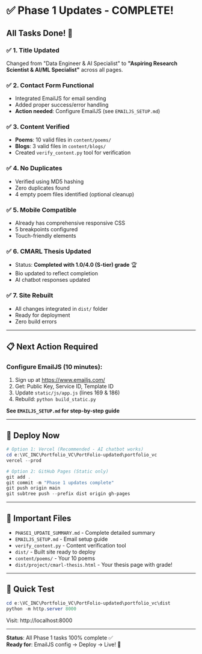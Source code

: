 # ✅ Phase 1 Updates - COMPLETE!

## All Tasks Done! 🎉

### ✅ 1. Title Updated
Changed from "Data Engineer & AI Specialist" to **"Aspiring Research Scientist & AI/ML Specialist"** across all pages.

### ✅ 2. Contact Form Functional
- Integrated EmailJS for email sending
- Added proper success/error handling
- **Action needed**: Configure EmailJS (see `EMAILJS_SETUP.md`)

### ✅ 3. Content Verified
- **Poems**: 10 valid files in `content/poems/`
- **Blogs**: 3 valid files in `content/blogs/`
- Created `verify_content.py` tool for verification

### ✅ 4. No Duplicates
- Verified using MD5 hashing
- Zero duplicates found
- 4 empty poem files identified (optional cleanup)

### ✅ 5. Mobile Compatible
- Already has comprehensive responsive CSS
- 5 breakpoints configured
- Touch-friendly elements

### ✅ 6. CMARL Thesis Updated
- Status: **Completed with 1.0/4.0 (S-tier) grade** 🏆
- Bio updated to reflect completion
- AI chatbot responses updated

### ✅ 7. Site Rebuilt
- All changes integrated in `dist/` folder
- Ready for deployment
- Zero build errors

---

## 📋 Next Action Required

### Configure EmailJS (10 minutes):
1. Sign up at https://www.emailjs.com/
2. Get: Public Key, Service ID, Template ID
3. Update `static/js/app.js` (lines 169 & 186)
4. Rebuild: `python build_static.py`

**See `EMAILJS_SETUP.md` for step-by-step guide**

---

## 🚀 Deploy Now

```powershell
# Option 1: Vercel (Recommended - AI chatbot works)
cd e:\VC_INC\Portfolio_VC\PortFolio-updated\portfolio_vc
vercel --prod

# Option 2: GitHub Pages (Static only)
git add .
git commit -m "Phase 1 updates complete"
git push origin main
git subtree push --prefix dist origin gh-pages
```

---

## 📁 Important Files

- `PHASE1_UPDATE_SUMMARY.md` - Complete detailed summary
- `EMAILJS_SETUP.md` - Email setup guide  
- `verify_content.py` - Content verification tool
- `dist/` - Built site ready to deploy
- `content/poems/` - Your 10 poems
- `dist/project/cmarl-thesis.html` - Your thesis page with grade!

---

## 🎯 Quick Test

```powershell
cd e:\VC_INC\Portfolio_VC\PortFolio-updated\portfolio_vc\dist
python -m http.server 8000
```
Visit: http://localhost:8000

---

**Status**: All Phase 1 tasks 100% complete ✅  
**Ready for**: EmailJS config → Deploy → Live! 🚀
